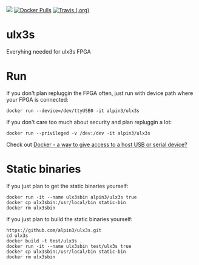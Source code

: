 [![](https://images.microbadger.com/badges/image/alpin3/ulx3s.svg)](https://microbadger.com/images/alpin3/ulx3s "Get your own image badge on microbadger.com")
[![Docker Pulls](https://img.shields.io/docker/pulls/alpin3/ulx3s)](https://hub.docker.com/r/alpin3/ulx3s "Docker hub")
[![Travis (.org)](https://img.shields.io/travis/alpin3/ulx3s)](https://travis-ci.org/alpin3/ulx3s "Travis CI")

# ulx3s

Everyhing needed for ulx3s FPGA

# Run

If you don't plan repluggin the FPGA often, just run with device path where your FPGA is connected:

```
docker run --device=/dev/ttyUSB0 -it alpin3/ulx3s
```

If you don't care too much about security and plan repluggin a lot:

```
docker run --privileged -v /dev:/dev -it alpin3/ulx3s
```

Check out [Docker - a way to give access to a host USB or serial device?](https://stackoverflow.com/questions/24225647/docker-a-way-to-give-access-to-a-host-usb-or-serial-device)

# Static binaries

If you just plan to get the static binaries yourself:
```
docker run -it --name ulx3sbin alpin3/ulx3s true
docker cp ulx3sbin:/usr/local/bin static-bin
docker rm ulx3sbin
```

If you just plan to build the static binaries yourself:
```
https://github.com/alpin3/ulx3s.git
cd ulx3s
docker build -t test/ulx3s .
docker run -it --name ulx3sbin test/ulx3s true
docker cp ulx3sbin:/usr/local/bin static-bin
docker rm ulx3sbin
```





